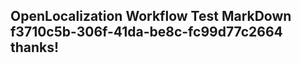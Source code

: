 <properties
ms.topic="hero-topic"
ms.test1="hero-topic"
ms.test2="test"/>

## OpenLocalization Workflow Test MarkDown f3710c5b-306f-41da-be8c-fc99d77c2664 thanks!
